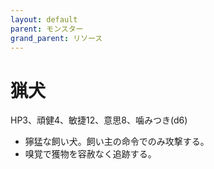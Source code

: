 ```yaml
---
layout: default
parent: モンスター
grand_parent: リソース
---
```


# 猟犬

HP3、頑健4、敏捷12、意思8、噛みつき(d6)

- 獰猛な飼い犬。飼い主の命令でのみ攻撃する。
- 嗅覚で獲物を容赦なく追跡する。

